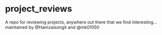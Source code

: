 # project_reviews
A repo for reviewing projects, anywhere out there that we find interesting...
maintained by @Hamzaisongit and @mk01050